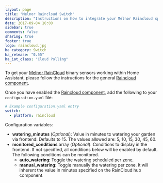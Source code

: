 ```yaml
---
layout: page
title: "Melnor Raincloud Switch"
description: "Instructions on how to integrate your Melnor Raincloud sprinkler system within Home Assistant."
date: 2017-09-04 10:00
sidebar: true
comments: false
sharing: true
footer: true
logo: raincloud.jpg
ha_category: Switch
ha_release: "0.55"
ha_iot_class: "Cloud Polling"
---
```


To get your [Melnor RainCloud](https://wifiaquatimer.com) binary sensors working within Home Assistant, please follow the instructions for the general [Raincloud component](/components/raincloud).

Once you have enabled the [Raincloud component](/components/raincloud), add the following to your `configuration.yaml` file:

```yaml
# Example configuration.yaml entry
switch:
  - platform: raincloud
```

Configuration variables:

- **watering_minutes** (*Optional*): Value in minutes to watering your garden via frontend. Defaults to 15. The values allowed are: 5, 10, 15, 30, 45, 60.
- **monitored_conditions** array (*Optional*): Conditions to display in the frontend. If not specified, all conditions below will be enabled by default. The following conditions can be monitored.
  - **auto_watering**: Toggle the watering scheduled per zone.
  - **manual_watering**: Toggle manually the watering per zone. It will inherent the value in minutes specified on the RainCloud hub component.
